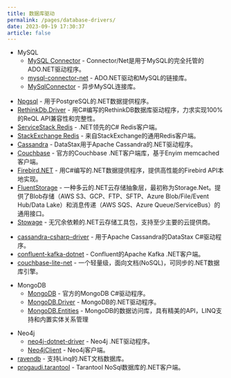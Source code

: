 ```yaml
---
title: 数据库驱动
permalink: /pages/database-drivers/
date: 2023-09-19 17:30:37
article: false
---
```

* MySQL
  - [MySQL Connector](https://dev.mysql.com/downloads/connector/net/)  - Connector/Net是用于MySQL的完全托管的ADO.NET驱动程序。 
  - [mysql-connector-net](https://github.com/mysql/mysql-connector-net/tree/8.0) - ADO.NET驱动和MySQL的链接库。
  - [MySqlConnector](https://github.com/mysql-net/MySqlConnector) - 异步MySQL连接库。
- [Npgsql](https://github.com/npgsql/Npgsql)  - 用于PostgreSQL的.NET数据提供程序。 
- [RethinkDb.Driver](https://github.com/bchavez/RethinkDb.Driver/)  - 用C#编写的RethinkDB数据库驱动程序，力求实现100%的ReQL API兼容性和完整性。 
- [ServiceStack Redis](https://github.com/ServiceStack/ServiceStack.Redis)  - .NET领先的C# Redis客户端。 
- [StackExchange Redis](https://github.com/StackExchange/StackExchange.Redis)  - 来自StackExchange的通用Redis客户端。 
- [Cassandra](https://github.com/datastax/csharp-driver)  - DataStax用于Apache Cassandra的.NET驱动程序。 
- [Couchbase](https://github.com/couchbase/couchbase-net-client)  - 官方的Couchbase .NET客户端库，基于Enyim memcached客户端。 
- [Firebird.NET](https://sourceforge.net/projects/firebird/)  - 用C#编写的.NET数据提供程序，提供高性能的Firebird API本地实现。 
- [FluentStorage](https://github.com/robinrodricks/FluentStorage)  - 一种多云的.NET云存储抽象层，最初称为Storage.Net。提供了Blob存储（AWS S3、GCP、FTP、SFTP、Azure Blob/File/Event Hub/Data Lake）和消息传递（AWS SQS、Azure Queue/ServiceBus）的通用接口。 
- [Stowage](https://github.com/aloneguid/stowage)  - 无冗余依赖的.NET云存储工具包，支持至少主要的云提供商。
* [cassandra-csharp-driver](https://github.com/datastax/csharp-driver) - 用于Apache Cassandra的DataStax C#驱动程序。
* [confluent-kafka-dotnet](https://github.com/confluentinc/confluent-kafka-dotnet) -  Confluent的Apache Kafka .NET客户端。
* [couchbase-lite-net](https://github.com/couchbase/couchbase-lite-net) - 一个轻量级，面向文档(NoSQL)，可同步的.NET数据库引擎。
- MongoDB
  - [MongoDB](https://github.com/mongodb/mongo-csharp-driver)  - 官方的MongoDB C#驱动程序。 
  * [MongoDB.Driver](https://github.com/mongodb/mongo-csharp-driver) -  MongoDB的.NET驱动程序。
  * [MongoDB.Entities](https://github.com/dj-nitehawk/MongoDB.Entities) - MongoDB的数据访问库，具有精美的API，LINQ支持和内置实体关系管理
* Neo4j
  * [neo4j-dotnet-driver](https://github.com/neo4j/neo4j-dotnet-driver) - Neo4j .NET驱动程序。
  * [Neo4jClient](https://github.com/Readify/Neo4jClient) - Neo4j客户端。
* [ravendb](https://github.com/ayende/ravendb/tree/v4.0) - 支持Linq的.NET文档数据库。
* [progaudi.tarantool](https://github.com/progaudi/progaudi.tarantool) -  Tarantool NoSql数据库的.NET客户端。